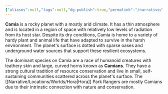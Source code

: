 ```yaml
---
{"aliases":null,"tags":null,"dg-publish":true,"permalink":"/narrative/locations/worlds/camia/","dgPassFrontmatter":true}
---
```



**Camia** is a rocky planet with a mostly arid climate. It has a thin atmosphere and is located in a region of space with relatively low levels of radiation from its host star. Despite its dry conditions, Camia is home to a variety of hardy plant and animal life that have adapted to survive in the harsh environment. The planet's surface is dotted with sparse oases and underground water sources that support these resilient ecosystems. 

The dominant species on Camia are a race of humanoid creatures with leathery skin and large, curved horns known as **Camians**. They have a strong cultural tradition of resource conservation and live in small, self-sustaining communities scattered across the planet's surface. The [[Narrative/Locations/Worlds/Hora\|Hora]] Park Rangers are mostly Camians due to their intrinstic connection with nature and conservation.